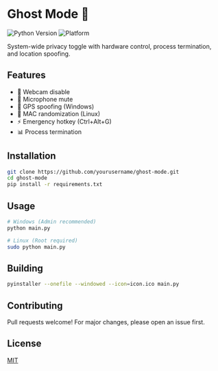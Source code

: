 # Ghost Mode 👻

![Python Version](https://img.shields.io/badge/python-3.8+-blue)
![Platform](https://img.shields.io/badge/platform-windows%20%7C%20linux-lightgrey)

System-wide privacy toggle with hardware control, process termination, and location spoofing.

## Features
- 🎥 Webcam disable
- 🎤 Microphone mute
- 📍 GPS spoofing (Windows)
- 📶 MAC randomization (Linux)
- ⚡ Emergency hotkey (Ctrl+Alt+G)
- 📊 Process termination

## Installation
```bash
git clone https://github.com/yourusername/ghost-mode.git
cd ghost-mode
pip install -r requirements.txt
```

## Usage
```bash
# Windows (Admin recommended)
python main.py

# Linux (Root required)
sudo python main.py
```

## Building
```bash
pyinstaller --onefile --windowed --icon=icon.ico main.py
```

## Contributing
Pull requests welcome! For major changes, please open an issue first.

## License
[MIT](LICENSE)
